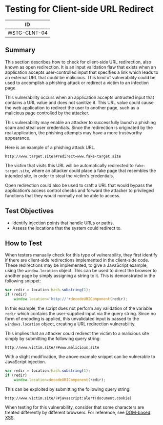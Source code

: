 # Testing for Client-side URL Redirect

|ID          |
|------------|
|WSTG-CLNT-04|

## Summary

This section describes how to check for client-side URL redirection, also known as open redirection. It is an input validation flaw that exists when an application accepts user-controlled input that specifies a link which leads to an external URL that could be malicious. This kind of vulnerability could be used to accomplish a phishing attack or redirect a victim to an infection page.

This vulnerability occurs when an application accepts untrusted input that contains a URL value and does not sanitize it. This URL value could cause the web application to redirect the user to another page, such as a malicious page controlled by the attacker.

This vulnerability may enable an attacker to successfully launch a phishing scam and steal user credentials. Since the redirection is originated by the real application, the phishing attempts may have a more trustworthy appearance.

Here is an example of a phishing attack URL.

```url
http://www.target.site?#redirect=www.fake-target.site
```

The victim that visits this URL will be automatically redirected to `fake-target.site`, where an attacker could place a fake page that resembles the intended site, in order to steal the victim's credentials.

Open redirection could also be used to craft a URL that would bypass the application’s access control checks and forward the attacker to privileged functions that they would normally not be able to access.

## Test Objectives

- Identify injection points that handle URLs or paths.
- Assess the locations that the system could redirect to.

## How to Test

When testers manually check for this type of vulnerability, they first identify if there are client-side redirections implemented in the client-side code. These redirections may be implemented, to give a JavaScript example, using the `window.location` object. This can be used to direct the browser to another page by simply assigning a string to it. This is demonstrated in the following snippet:

```js
var redir = location.hash.substring(1);
if (redir)
    window.location='http://'+decodeURIComponent(redir);
```

In this example, the script does not perform any validation of the variable `redir` which contains the user-supplied input via the query string. Since no form of encoding is applied, this unvalidated input is passed to the `windows.location` object, creating a URL redirection vulnerability.

This implies that an attacker could redirect the victim to a malicious site simply by submitting the following query string:

```url
http://www.victim.site/?#www.malicious.site
```

With a slight modification, the above example snippet can be vulnerable to JavaScript injection.

```js
var redir = location.hash.substring(1);
if (redir)
    window.location=decodeURIComponent(redir);
```

This can be exploited by submitting the following query string:

```url
http://www.victim.site/?#javascript:alert(document.cookie)
```

When testing for this vulnerability, consider that some characters are treated differently by different browsers. For reference, see [DOM-based XSS](https://owasp.org/www-community/attacks/DOM_Based_XSS).

